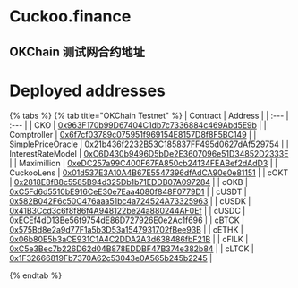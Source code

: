 # Cuckoo.finance

## OKChain 测试网合约地址

# Deployed addresses

{% tabs %}
{% tab title="OKChain Testnet" %}
| Contract | Address |
| :--- | :--- |
| CKO | [0x963F170b99D67404C1db7c7336884c469Abd5E9b](https://www.oklink.com/okexchain-test/address/0x963F170b99D67404C1db7c7336884c469Abd5E9b) |
| Comptroller | [0x6f7cf03789c075951f969154E8157D8f8F5BC149](https://www.oklink.com/okexchain-test/address/0x6f7cf03789c075951f969154E8157D8f8F5BC149) |
| SimplePriceOracle | [0x21b436f2232B53C185837FF495d0627dAf529754](https://www.oklink.com/okexchain-test/address/0x21b436f2232B53C185837FF495d0627dAf529754) |
| InterestRateModel | [0xC6D430b9496D5bDe2E3607096e51D34852D2333E](https://www.oklink.com/okexchain-test/address/0xC6D430b9496D5bDe2E3607096e51D34852D2333E) |
| Maximillion | [0xeDC257a99C400F67FA850cb24134FEABef2dAdD3](https://www.oklink.com/okexchain-test/address/0xeDC257a99C400F67FA850cb24134FEABef2dAdD3) |
| CuckooLens | [0x01d537E3A10A4B67E5547396dfAdCA90e0e81151](https://www.oklink.com/okexchain-test/address/0x01d537E3A10A4B67E5547396dfAdCA90e0e81151) |
| cOKT | [0x2818E8fB8c5585B94d325Db1b71EDDB07A097284](https://www.oklink.com/okexchain-test/address/0x2818E8fB8c5585B94d325Db1b71EDDB07A097284) |
| cOKB | [0xC5Fd6d5510bE916CeE30e7Eaa4080f848F0779D1](https://www.oklink.com/okexchain-test/address/0xC5Fd6d5510bE916CeE30e7Eaa4080f848F0779D1) |
| cUSDT | [0x582B042F6c50C476aaa51bc4a724524A73325963](https://www.oklink.com/okexchain-test/address/0x582B042F6c50C476aaa51bc4a724524A73325963) |
| cUSDK | [0x41B3Ccd3c6f8f86f4A948122be24a880244AF0Ef](https://www.oklink.com/okexchain-test/address/0x41B3Ccd3c6f8f86f4A948122be24a880244AF0Ef) |
| cUSDC | [0xECEf4dD13Be56f9754dE86D727926E0e2Ac1f696](https://www.oklink.com/okexchain-test/address/0xECEf4dD13Be56f9754dE86D727926E0e2Ac1f696) |
| cBTCK | [0x575Bd8e2a9d77F1a5b3D53a1547931702fBee93B](https://www.oklink.com/okexchain-test/address/0x575Bd8e2a9d77F1a5b3D53a1547931702fBee93B) |
| cETHK | [0x06b80E5b3aCE931C1A4C2DDA2A3d638486fbF21B](https://www.oklink.com/okexchain-test/address/0x06b80E5b3aCE931C1A4C2DDA2A3d638486fbF21B) |
| cFILK | [0xC5e3Bec7b226D62d04B878EDDBF47B374e382b84](https://www.oklink.com/okexchain-test/address/0xC5e3Bec7b226D62d04B878EDDBF47B374e382b84) |
| cLTCK | [0x1F32666819Fb7370A62c53043e0A565b245b2245](https://www.oklink.com/okexchain-test/address/0x1F32666819Fb7370A62c53043e0A565b245b2245) |

{% endtab %}
